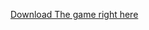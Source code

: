 [Download The game right here](https://github.com/SourestOfLemons/Fishing-game-final/blob/main/x64/Debug/Project1.exe?raw=true)
